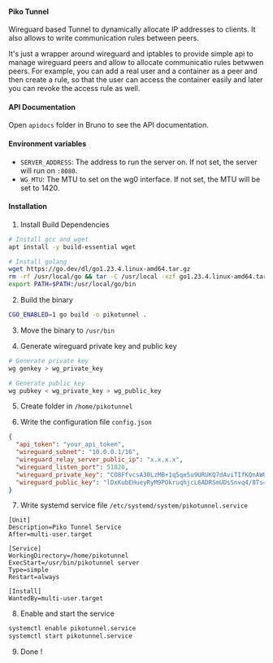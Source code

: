 #### Piko Tunnel

Wireguard based Tunnel to dynamically allocate IP addresses to clients.
It also allows to write communication rules between peers.

It's just a wrapper around wireguard and iptables to provide simple api to manage wireguard peers and allow to allocate communicatio rules betwwen peers.
For example, you can add a real user and a container as a peer and then create a rule, so that the user can access the container easily and later you can revoke the access rule as well.

#### API Documentation

Open `apidocs` folder in Bruno to see the API documentation.

#### Environment variables

- `SERVER_ADDRESS`: The address to run the server on. If not set, the server will run on `:8080`.
- `WG_MTU`: The MTU to set on the wg0 interface. If not set, the MTU will be set to 1420.

#### Installation

1. Install Build Dependencies

```bash
# Install gcc and wget
apt install -y build-essential wget

# Install golang
wget https://go.dev/dl/go1.23.4.linux-amd64.tar.gz
rm -rf /usr/local/go && tar -C /usr/local -xzf go1.23.4.linux-amd64.tar.gz
export PATH=$PATH:/usr/local/go/bin
```

2. Build the binary

```bash
CGO_ENABLED=1 go build -o pikotunnel .
```

3. Move the binary to `/usr/bin`

4. Generate wireguard private key and public key

```bash
# Generate private key
wg genkey > wg_private_key

# Generate public key
wg pubkey < wg_private_key > wg_public_key
```

5. Create folder in `/home/pikotunnel`

6. Write the configuration file `config.json`

```json
{
  "api_token": "your_api_token",
  "wireguard_subnet": "10.0.0.1/16",
  "wireguard_relay_server_public_ip": "x.x.x.x",
  "wireguard_listen_port": 51820,
  "wireguard_private_key": "CO8FfvcsA30LzMB+1q5qe5u9URUKQ7dAviTIfKQnAWU=",
  "wireguard_public_key": "lDxKubEHueyRyM9POkruqhjcL6ADRSmUDsSnvq4/8Ts="
}
```

7. Write systemd service file `/etc/systemd/system/pikotunnel.service`

```
[Unit]
Description=Piko Tunnel Service
After=multi-user.target

[Service]
WorkingDirectory=/home/pikotunnel
ExecStart=/usr/bin/pikotunnel server
Type=simple
Restart=always

[Install]
WantedBy=multi-user.target
```

8. Enable and start the service

```bash
systemctl enable pikotunnel.service
systemctl start pikotunnel.service
```

9. Done !

